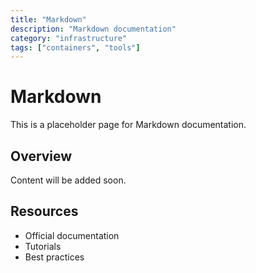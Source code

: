 ```yaml
---
title: "Markdown"
description: "Markdown documentation"
category: "infrastructure"
tags: ["containers", "tools"]
---
```


# Markdown

This is a placeholder page for Markdown documentation.

## Overview

Content will be added soon.

## Resources

- Official documentation
- Tutorials
- Best practices
